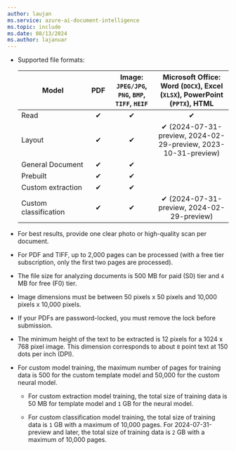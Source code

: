 ```yaml
---
author: laujan
ms.service: azure-ai-document-intelligence
ms.topic: include
ms.date: 08/13/2024
ms.author: lajanuar
---
```

<!-- markdownlint-disable MD041 -->

* Supported file formats:

    |Model | PDF |Image: </br>`JPEG/JPG`, `PNG`, `BMP`, `TIFF`, `HEIF` | Microsoft Office: </br> Word (`DOCX`), Excel (`XLSX`), PowerPoint (`PPTX`), HTML|
    |--------|:----:|:-----:|:---------------:|
    |Read            | ✔    | ✔    | ✔  |
    |Layout          | ✔  | ✔ | ✔ (2024-07-31-preview, 2024-02-29-preview, 2023-10-31-preview)  |
    |General&nbsp;Document| ✔  | ✔ |   |
    |Prebuilt        |  ✔  | ✔ |   |
    |Custom extraction |  ✔  | ✔ |   |
    |Custom classification  |  ✔  | ✔ | ✔ (2024-07-31-preview, 2024-02-29-preview)  |

* For best results, provide one clear photo or high-quality scan per document.

* For PDF and TIFF, up to 2,000 pages can be processed (with a free tier subscription, only the first two pages are processed).

* The file size for analyzing documents is 500 MB for paid (S0) tier and `4` MB for free (F0) tier.

* Image dimensions must be between 50 pixels x 50 pixels and 10,000 pixels x 10,000 pixels.

* If your PDFs are password-locked, you must remove the lock before submission.

* The minimum height of the text to be extracted is 12 pixels for a 1024 x 768 pixel image. This dimension corresponds to about `8` point text at 150 dots per inch (DPI).

* For custom model training, the maximum number of pages for training data is 500 for the custom template model and 50,000 for the custom neural model.

  * For custom extraction model training, the total size of training data is 50 MB for template model and `1` GB for the neural model.

  * For custom classification model training, the total size of training data is `1` GB  with a maximum of 10,000 pages. For 2024-07-31-preview and later, the total size of training data is `2` GB with a maximum of 10,000 pages.
